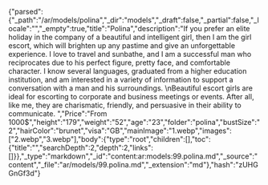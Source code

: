 {"parsed":{"_path":"/ar/models/polina","_dir":"models","_draft":false,"_partial":false,"_locale":"","_empty":true,"title":"Polina","description":"If you prefer an elite holiday in the company of a beautiful and intelligent girl, then I am the girl escort, which will brighten up any pastime and give an unforgettable experience. I love to travel and sunbathe, and I am a successful man who reciprocates due to his perfect figure, pretty face, and comfortable character. I know several languages, graduated from a higher education institution, and am interested in a variety of information to support a conversation with a man and his surroundings.   \nBeautiful escort girls are ideal for escorting to corporate and business meetings or events. After all, like me, they are charismatic, friendly, and persuasive in their ability to communicate. ","Price":"From 1000$","height":"179","weight":"52","age":"23","folder":"polina","bustSize":"2","hairColor":"brunet","visa":"GB","mainImage":"1.webp","images":["2.webp","3.webp"],"body":{"type":"root","children":[],"toc":{"title":"","searchDepth":2,"depth":2,"links":[]}},"_type":"markdown","_id":"content:ar:models:99.polina.md","_source":"content","_file":"ar/models/99.polina.md","_extension":"md"},"hash":"zUHGGnGf3d"}